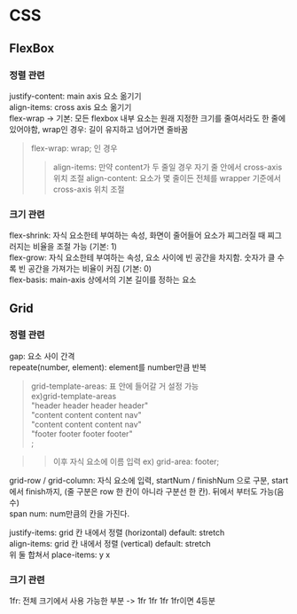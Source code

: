 # CSS

## FlexBox

### 정렬 관련

justify-content: main axis 요소 옮기기  
align-items: cross axis 요소 옮기기  
flex-wrap -> 기본: 모든 flexbox 내부 요소는 원래 지정한 크기를 줄여서라도 한 줄에 있어야함, wrap인 경우: 길이 유지하고 넘어가면 줄바꿈

> flex-wrap: wrap; 인 경우
>
> > align-items: 만약 content가 두 줄일 경우 자기 줄 안에서 cross-axis 위치 조절
> > align-content: 요소가 몇 줄이든 전체를 wrapper 기준에서 cross-axis 위치 조절

### 크기 관련

flex-shrink: 자식 요소한테 부여하는 속성, 화면이 줄어들어 요소가 찌그러질 때 찌그러지는 비율을 조절 가능 (기본: 1)  
flex-grow: 자식 요소한테 부여하는 속성, 요소 사이에 빈 공간을 차지함. 숫자가 클 수록 빈 공간을 가져가는 비율이 커짐 (기본: 0)  
flex-basis: main-axis 상에서의 기본 길이를 정하는 요소

## Grid

### 정렬 관련

gap: 요소 사이 간격  
repeate(number, element): element를 number만큼 반복

> grid-template-areas: 표 안에 들어갈 거 설정 가능  
> ex)grid-template-areas  
> "header header header header"  
> "content content content nav"  
> "content content content nav"  
> "footer footer footer footer"  
> ;

> > 이후 자식 요소에 이름 입력
> > ex) grid-area: footer;

grid-row / grid-column: 자식 요소에 입력, startNum / finishNum 으로 구분, start에서 finish까지, (줄 구분은 row 한 칸이 아니라 구분선 한 칸). 뒤에서 부터도 가능(음수)  
span num: num만큼의 칸을 가진다.

justify-items: grid 칸 내에서 정렬 (horizontal) default: stretch  
align-items: grid 칸 내에서 정렬 (vertical) default: stretch  
위 둘 합쳐서 place-items: y x

### 크기 관련

1fr: 전체 크기에서 사용 가능한 부분 -> 1fr 1fr 1fr 1fr이면 4등분
